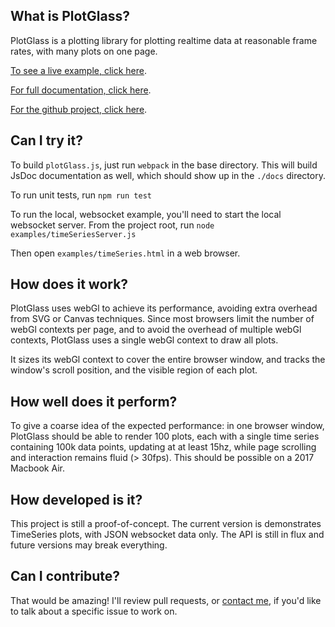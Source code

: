 ## What is PlotGlass?

PlotGlass is a plotting library for plotting realtime data at reasonable frame rates, with many plots on one page.

[To see a live example, click here](http://plotglass.com/timeSeriesClientOnly.html).

[For full documentation, click here](http://plotglass.com).

[For the github project, click here](https://github.com/dejapong/PlotGlass).

## Can I try it?

To build `plotGlass.js`, just run `webpack` in the base directory. This will build JsDoc documentation as well, which should show up in the `./docs` directory.

To run unit tests, run `npm run test`

To run the local, websocket example, you'll need to start the local websocket server. From the project root, run `node examples/timeSeriesServer.js`

Then open `examples/timeSeries.html` in a web browser.

## How does it work?
PlotGlass uses webGl to achieve its performance, avoiding extra overhead from SVG or Canvas techniques. Since most browsers limit the number of webGl contexts per page, and to avoid the overhead of multiple webGl contexts, PlotGlass uses a single webGl context to draw all plots.

It sizes its webGl context to cover the entire browser window, and tracks the window's scroll position, and the visible region of each plot.

## How well does it perform?

To give a coarse idea of the expected performance: in one browser window, PlotGlass should be able to render 100 plots, each with a single time series containing 100k data points, updating at at least 15hz, while page scrolling and interaction remains fluid (> 30fps). This should be possible on a 2017 Macbook Air.

## How developed is it?
This project is still a proof-of-concept. The current version is demonstrates TimeSeries plots, with JSON websocket data only. The API is still in flux and future versions may break everything.

## Can I contribute?
That would be amazing! I'll review pull requests, or [contact me](http://github.com/dejapong), if you'd like to talk about a specific issue to work on.

